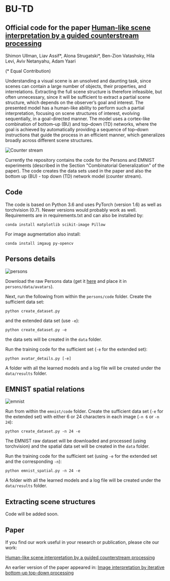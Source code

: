 # BU-TD
## Official code for the paper [Human-like scene interpretation by a guided counterstream processing](https://www.pnas.org/doi/10.1073/pnas.2211179120)
Shimon Ullman, Liav Assif*, Alona Strugatski*, Ben-Zion Vatashsky, Hila Levi, Aviv Netanyahu, Adam Yaari

(* Equal Contribution)

Understanding a visual scene is an unsolved and daunting task, since scenes can contain a large number of objects, their properties, and interrelations. Extracting the full scene structure is therefore infeasible, but often unnecessary, since it will be sufficient to extract a partial scene structure, which depends on the observer’s goal and interest. The presented model has a human-like ability to perform such a partial interpretation, focusing on scene structures of interest, evolving sequentially, in a goal-directed manner. The model uses a cortex-like combination of bottom–up (BU) and top–down (TD) networks, where the goal is achieved by automatically providing a sequence of top–down instructions that guide the process in an efficient manner, which generalizes broadly across different scene structures.

![Counter stream](/figures/Counter-stream.png)

Currently the repository contains the code for the Persons and EMNIST experiments (described in the Section "Combinatorial Generalization" of the paper).
The code creates the data sets used in the paper and also the bottom up (BU) - top down (TD) network model (counter stream).


## Code
The code is based on Python 3.6 and uses PyTorch (version 1.6) as well as torchvision (0.7). Newer versions would probably work as well.
Requirements are in requirements.txt and can also be installed by:

`conda install matplotlib scikit-image Pillow`

For image augmentation also install:

`conda install imgaug py-opencv`

## Persons details
![persons](/figures/persons.png)

Download the raw Persons data (get it [here](https://www.dropbox.com/s/whea9na512vdjvh/avatars_6_raw.pkl?dl=0) and place it in `persons/data/avatars`).

Next, run the following from within the `persons/code` folder. 
Create the sufficient data set:

`python create_dataset.py`

and the extended data set (use `-e`):

`python create_dataset.py -e`

the data sets will be created in the `data` folder.

Run the training code for the sufficient set (`-e` for the extended set):

`python avatar_details.py [-e]`

A folder with all the learned models and a log file will be created under the `data/results` folder.

## EMNIST spatial relations
![emnist](/figures/emnist.png)

Run from within the `emnist/code` folder. 
Create the sufficient data set (`-e` for the extended set) with either 6 or 24 characters in each image (`-n 6` or `-n 24`):

`python create_dataset.py -n 24 -e`

The EMNIST raw dataset will be downloaded and processed (using torchvision) and the spatial data set will be created in the `data` folder.

Run the training code for the sufficient set (using `-e` for the extended set and the corresponding `-n`):

`python emnist_spatial.py -n 24 -e`

A folder with all the learned models and a log file will be created under the `data/results` folder.

## Extracting scene structures
Code will be added soon.

## Paper
If you find our work useful in your research or publication, please cite our work:

[Human-like scene interpretation by a guided counterstream processing](https://www.pnas.org/doi/10.1073/pnas.2211179120)

An earlier version of the paper appeared in: [Image interpretation by iterative bottom-up top-down processing](https://arxiv.org/abs/2105.05592)